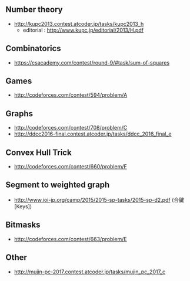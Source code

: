 ## Number theory
- http://kupc2013.contest.atcoder.jp/tasks/kupc2013_h
  - editorial : http://www.kupc.jp/editorial/2013/H.pdf

## Combinatorics
- https://csacademy.com/contest/round-9/#task/sum-of-squares

## Games
- http://codeforces.com/contest/594/problem/A

## Graphs
- http://codeforces.com/contest/708/problem/C
- http://ddcc2016-final.contest.atcoder.jp/tasks/ddcc_2016_final_e

## Convex Hull Trick
- http://codeforces.com/contest/660/problem/F

## Segment to weighted graph
- http://www.ioi-jp.org/camp/2015/2015-sp-tasks/2015-sp-d2.pdf (合鍵[Keys])

## Bitmasks
- http://codeforces.com/contest/663/problem/E

## Other
- http://mujin-pc-2017.contest.atcoder.jp/tasks/mujin_pc_2017_c
